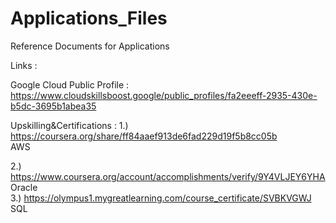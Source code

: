 # Applications_Files
Reference Documents for Applications 

Links : 

Google Cloud Public Profile : https://www.cloudskillsboost.google/public_profiles/fa2eeeff-2935-430e-b5dc-3695b1abea35

Upskilling&Certifications : 
1.) https://coursera.org/share/ff84aaef913de6fad229d19f5b8cc05b                 
AWS

2.)  https://www.coursera.org/account/accomplishments/verify/9Y4VLJEY6YHA      
 Oracle  
3.)  https://olympus1.mygreatlearning.com/course_certificate/SVBKVGWJ    
SQL 
